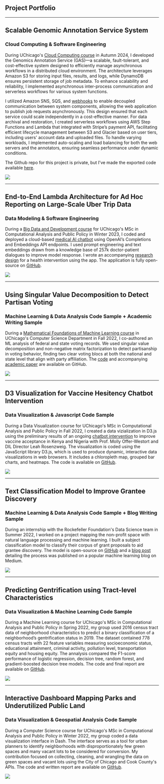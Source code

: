 ## Project Portfolio

---
## Scalable Genomic Annotation Service System
### Cloud Computing & Software Engineering

During UChicago's <a href="https://mpcs-courses.cs.uchicago.edu/2024-25/autumn/courses/mpcs-51083-1">Cloud Computing course</a> in Autumn 2024, I developed the Genomics Annotation Service (GAS)—a scalable, fault-tolerant, and cost-effective system designed to efficiently manage asynchronous workflows in a distributed cloud environment. The architecture leverages Amazon S3 for storing input files, results, and logs, while DynamoDB ensures persistent storage of job metadata. To enhance scalability and reliability, I implemented asynchronous inter-process communication and serverless workflows for various system functions. 

I utilized Amazon SNS, SQS, and <a href="https://www.redhat.com/en/topics/automation/what-is-a-webhook">webhooks</a> to enable decoupled communication between system components, allowing the web application to publish job requests asynchronously. This design ensured that each service could scale independently in a cost-effective manner. For data archival and restoration, I created serverless workflows using AWS Step Functions and Lambda that integrated with Stripe’s payment API, facilitating efficient lifecycle management between S3 and Glacier based on user tiers, including users' account data and uploaded files. To handle varying workloads, I implemented auto-scaling and load balancing for both the web servers and the annotators, ensuring seamless performance under dynamic conditions.

The Github repo for this project is private, but I've made the exported code available <a href="https://drive.google.com/file/d/1OJ5KSlXKvHIr8I5Tw-sYudv_NDYaP3Jb/view">here</a>.



<img src="images/gas.png"/>

---
## End-to-End Lambda Architecture for Ad Hoc Reporting on Large-Scale Uber Trip Data
### Data Modeling & Software Engineering
During a <a href="https://harris.uchicago.edu/academics/programs-degrees/courses/big-data-and-development-winter-2023">Big Data and Development course</a> for UChicago's MSc in Computational Analysis and Public Policy in Winter 2023, I coded and deployed a cloud-based <a href="https://docgpt.herokuapp.com/">medical AI chatbot</a> using OpenAI’s Completions and Embeddings API endpoints. I used prompt engineering and text embeddings drawn from a knowledge base of 257k doctor-patient dialogues to improve model response. I wrote an accompanying <a href="https://github.com/dustinmarshall/DocGPT/blob/main/research_design.pdf">research design</a> for a health intervention using the app. The application is fully open-source on <a href="https://github.com/dustinmarshall/DocGPT">GitHub</a>.

<img src="images/lambda.jpg"/>

---
## Using Singular Value Decomposition to Detect Partisan Voting
### Machine Learning & Data Analysis Code Sample + Academic Writing Sample
During a <a href="https://willett.psd.uchicago.edu/teaching/mathematical-foundations-of-machine-learning-fall-2021/">Mathematical Foundations of Machine Learning course</a> in UChicago's Computer Science Department in Fall 2022, I co-authored an ML analysis of federal and state voting records. We used singular value decomposition and non-negative matrix factorization to detect partisanship in voting behavior, finding two clear voting blocs at both the national and state level that align with party affiliation. The <a href="https://github.com/dustinmarshall/detecting_partisan_voting_using_SVD/blob/main/detecting_partisanship_using_SVD.ipynb">code</a> and accompanying <a href="https://github.com/dustinmarshall/detecting_partisan_voting_using_SVD/blob/main/detecting_partisanship_using_SVD.pdf">academic paper</a> are available on GitHub.

<img src="images/svd.jpg"/>

---
## D3 Visualization for Vaccine Hesitency Chatbot Intervention 
### Data Visualization & Javascript Code Sample
During a Data Visualization course for UChicago's MSc in Computational Analysis and Public Policy in Fall 2022, I created a data vizialization in D3.js using the preliminary results of an ongoing <a href="https://osf.io/mgyxu/">chatbot intervention</a> to improve vaccine acceptance in Kenya and Nigeria with Prof. Molly Offer-Westort and DIL Director Leah Rosenzweig. The visualization is coded using the JavaScript library D3.js, which is used to produce dynamic, interactive data visualizations in web browsers. It includes a chloropleth map, grouped bar charts, and heatmaps. The code is available on <a href="https://github.com/dustinmarshall/data_visualization_for_policy_analysis/tree/main/final_project">GitHub</a>.

<img src="images/d3.jpg"/>

---
## Text Classification Model to Improve Grantee Discovery
### Machine Learning & Data Analysis Code Sample + Blog Writing Sample
During an internship with the Rockefeller Foundation's Data Science team in Summer 2022, I worked on a project mapping the non-profit space with natural language processing and machine learning. I built a subject classification model to classify their corpus of grant proposals to aid grantee discovery. The model is open-source on <a href="https://github.com/dustinmarshall/data_science_subject_classifier">GitHub</a> and a <a href="https://medium.com/mlearning-ai/using-nlp-to-improve-grantee-discovery-adc40f3833f">blog post</a> detailing the process was published on a popular machine learning blog on Medium.

<img src="images/nlp.jpg"/>

---
## Predicting Gentrification using Tract-level Characteristics
### Data Visualization & Machine Learning Code Sample
During a Machine Learning course for UChicago's MSc in Computational Analysis and Public Policy in Spring 2022, my group used 2016 census tract data of neighborhood characteristics to predict a binary classification of a neighborhood’s gentrification status in 2019. The dataset contained 778 census tracts with 22 feature variables measuring socioeconomic status, educational attainment, criminal activity, pollution level, transportation equity and housing equity. The annalysis compared the F1-score performance of logistic regression, decision tree, random forest, and gradient-boosted decision tree models. The code and final report are available on <a href="https://github.com/dustinmarshall/predicting_gentrification_using-ML">GitHub</a>.

<img src="images/ml.jpg"/>

---
## Interactive Dashboard Mapping Parks and Underutilized Public Land
### Data Visualization & Geospatial Analysis Code Sample
During a Computer Science course for UChicago's MSc in Computational Analysis and Public Policy in Winter 2022, my group coded a data visualization interface in Dash. The interface serves as a tool for urban planners to identify neighborhoods with disproportionately few green spaces and many vacant lots to be considered for conversion. My contribution focused on collecting, cleaning, and wrangling the data on green spaces and vacant lots using the City of Chicago and Cook County's APIs. The code and written report are available on <a href="https://github.com/dustinmarshall/less-vacant-places-more-green-spaces">GitHub</a>.

<img src="images/dash.jpg"/>
